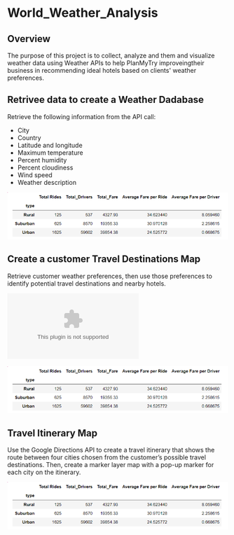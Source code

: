 # World_Weather_Analysis

## Overview

The purpose of this project is to collect, analyze and them and visualize weather data using Weather APIs  to help PlanMyTry improveingtheir business in recommending ideal hotels based on clients' weather preferences.

## Retrivee data to create a Weather Dadabase 

Retrieve the following information from the API call:

- City 
- Country
- Latitude and longitude 
- Maximum temperature
- Percent humidity
- Percent cloudiness
- Wind speed
- Weather description

![pict_1](https://github.com/assaci/Pyber_Analysis/blob/main/pict_1.PNG?raw=true)

## Create a customer Travel Destinations Map 

Retrieve customer weather preferences, then use those preferences to identify potential travel destinations and nearby hotels. 

![WeatherPy_Database](https://github.com/assaci/World_Weather_Analysis/WeatherPy_Database/blob/WeatherPy_Database.csv?raw=true)

![pict_1](https://github.com/assaci/Pyber_Analysis/blob/main/pict_1.PNG?raw=true)

## Travel Itinerary Map 

Use the Google Directions API to create a travel itinerary that shows the route between four cities chosen from the customer’s possible travel destinations. Then, create a marker layer map with a pop-up marker for each city on the itinerary.

![pict_1](https://github.com/assaci/Pyber_Analysis/blob/main/pict_1.PNG?raw=true)
